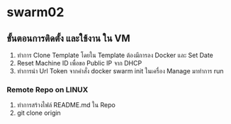 # swarm02
## ขั้นตอนการติดตั้ง และใช้งาน ใน VM
 1. ทำการ Clone Template โดยใน Template ต้องมีการลง Docker และ Set Date
 2. Reset Machine ID เพื่อขอ Public IP จาก DHCP
 3. ทำการนำ Url Token จากคำสั่ง docker swarm init ในเครื่อง Manage มาทำการ run

### Remote Repo on LINUX
 1. ทำการสร้างไฟล์ README.md ใน Repo
 2. git clone origin <Url GIT Repo>